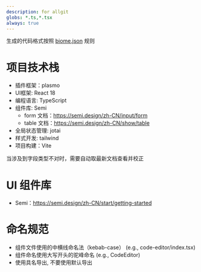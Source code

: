 ```yaml
---
description: for allgit
globs: *.ts,*.tsx
always: true
---
```

生成的代码格式按照 [biome.json](../../biome.json) 规则

# 项目技术栈
- 插件框架：plasmo
- UI框架: React 18
- 编程语言: TypeScript
- 组件库: Semi
  - form 文档：https://semi.design/zh-CN/input/form
  - table 文档：https://semi.design/zh-CN/show/table
- 全局状态管理: jotai
- 样式开发: tailwind
- 项目构建：Vite

当涉及到字段类型不对时，需要自动取最新文档查看并校正

# UI 组件库
- Semi：https://semi.design/zh-CN/start/getting-started

# 命名规范
- 组件文件使用的中横线命名法（kebab-case） (e.g., code-editor/index.tsx)
- 组件命名使用大写开头的驼峰命名 (e.g., CodeEditor)
- 使用具名导出, 不要使用默认导出